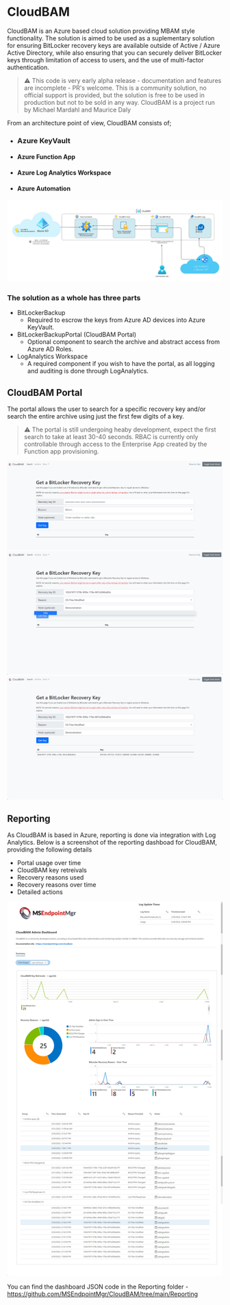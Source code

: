 # CloudBAM
CloudBAM is an Azure based cloud solution providing MBAM style functionality. The solution is aimed to be used as a suplementary solution for ensuring BitLocker recovery keys are available outside of Active / Azure Active Directory, while also ensuring that you can securely deliver BitLocker keys through limitation of access to users, and the use of multi-factor authentication.

> :warning: This code is very early alpha release - documentation and features are incomplete - PR's welcome.
> This is a community solution, no official support is provided, but the solution is free to be used in production but not to be sold in any way.
> CloudBAM is a project run by Michael Mardahl and Maurice Daly

From an architecture point of view, CloudBAM consists of;

- ### Azure KeyVault
- #### Azure Function App
- #### Azure Log Analytics Workspace
- #### Azure Automation

![architecture overview](https://github.com/MSEndpointMgr/CloudBAM/blob/main/Screenshots/CloudBAMArchitecture.jpg)

### The solution as a whole has three parts

 - BitLockerBackup
   - Required to escrow the keys from Azure AD devices into Azure KeyVault.
 - BitLockerBackupPortal (CloudBAM Portal)
   - Optional component to search the archive and abstract access from Azure AD Roles.
 - LogAnalytics Workspace
   - A required component if you wish to have the portal, as all logging and auditing is done through LogAnalytics.

## CloudBAM Portal ##

The portal allows the user to search for a specific recovery key and/or search the entire archive using just the first few digits of a key.
> :warning: The portal is still undergoing heaby development, expect the first search to take at least 30-40 seconds.
> RBAC is currently only controllable through access to the Enterprise App created by the Function app provisioning.

![Recovery Key search in the portal](https://github.com/MSEndpointMgr/CloudBAM/blob/main/Screenshots/CloudBAM.jpg)
![Recovery Key search in the portal](https://github.com/MSEndpointMgr/CloudBAM/blob/main/Screenshots/CloudBAM2.jpg)
![Recovery Key search in the portal](https://github.com/MSEndpointMgr/CloudBAM/blob/main/Screenshots/CloudBAM3.jpg)

## Reporting ## 
As CloudBAM is based in Azure, reporting is done via integration with Log Analytics. Below is a screenshot of the reporting dashboad for CloudBAM, providing the following details

- Portal usage over time
- CloudBAM key retreivals 
- Recovery reasons used
- Recovery reasons over time
- Detailed actions

![alt text](https://github.com/MSEndpointMgr/CloudBAM/blob/main/Screenshots/Screenshot.jpg)

You can find the dashboard JSON code in the Reporting folder - https://github.com/MSEndpointMgr/CloudBAM/tree/main/Reporting

